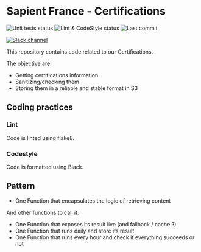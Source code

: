# Sapient France - Certifications

![Unit tests status](https://img.shields.io/github/workflow/status/xebia-france/certifications/Kubernetes%20Certifications%20unit%20tests?label=Unit%20tests&logo=github)
![Lint & CodeStyle status](https://img.shields.io/github/workflow/status/xebia-france/certifications/Lint%20Code%20Base?label=Lint%20%26%20CodeStyle&logo=github)
![Last commit](https://img.shields.io/github/last-commit/xebia-france/certifications?logo=github)

[![Slack channel](https://img.shields.io/badge/Slack-%23xebia--data--driven-red?style=social&logo=slack&logoColor=black)](https://xebiafr.slack.com/archives/C9D5E48F2)

This repository contains code related to our Certifications.

The objective are:

- Getting certifications information
- Sanitizing/checking them
- Storing them in a reliable and stable format in S3

## Coding practices

### Lint

Code is linted using flake8.

### Codestyle

Code is formatted using Black.

## Pattern

- One Function that encapsulates the logic of retrieving content

And other functions to call it:
- One Function that exposes its result live (and fallback / cache ?)
- One Function that runs daily and store its result
- One Function that runs every hour and check if everything succeeds or not
